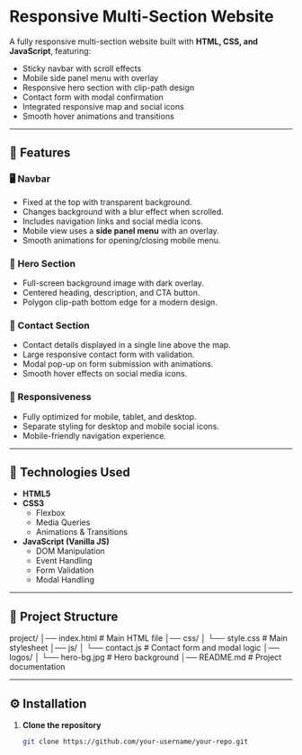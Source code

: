 # Responsive Multi-Section Website

A fully responsive multi-section website built with **HTML, CSS, and JavaScript**, featuring:
- Sticky navbar with scroll effects
- Mobile side panel menu with overlay
- Responsive hero section with clip-path design
- Contact form with modal confirmation
- Integrated responsive map and social icons
- Smooth hover animations and transitions

---

## 📌 Features

### 🖥 Navbar
- Fixed at the top with transparent background.
- Changes background with a blur effect when scrolled.
- Includes navigation links and social media icons.
- Mobile view uses a **side panel menu** with an overlay.
- Smooth animations for opening/closing mobile menu.

### 🎯 Hero Section
- Full-screen background image with dark overlay.
- Centered heading, description, and CTA button.
- Polygon clip-path bottom edge for a modern design.

### 📍 Contact Section
- Contact details displayed in a single line above the map.
- Large responsive contact form with validation.
- Modal pop-up on form submission with animations.
- Smooth hover effects on social media icons.

### 📱 Responsiveness
- Fully optimized for mobile, tablet, and desktop.
- Separate styling for desktop and mobile social icons.
- Mobile-friendly navigation experience.

---

## 🚀 Technologies Used
- **HTML5**
- **CSS3**
  - Flexbox
  - Media Queries
  - Animations & Transitions
- **JavaScript (Vanilla JS)**
  - DOM Manipulation
  - Event Handling
  - Form Validation
  - Modal Handling

---

## 📂 Project Structure


project/
│── index.html # Main HTML file
│── css/
│ └── style.css # Main stylesheet
│── js/
│ └── contact.js # Contact form and modal logic
│── logos/
│ └── hero-bg.jpg # Hero background
│── README.md # Project documentation



---

## ⚙️ Installation
1. **Clone the repository**
   ```bash
   git clone https://github.com/your-username/your-repo.git


